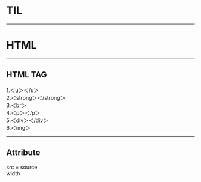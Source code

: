 # TIL 
---
# HTML
---
HTML TAG
---
1.＜u＞＜/u＞<br>2.＜strong＞＜/strong＞<br>3.＜br＞<br>4.＜p＞＜/p＞<br>
5.＜div＞＜/div＞<br>6.＜img＞

---
Attribute
---
src = source<br>width
